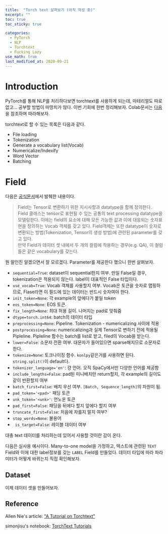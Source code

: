 ```yaml
---
title:  "Torch text 살펴보기 (아직 작성 중)"
excerpt: ""
toc: true
toc_sticky: true

categories:
  - PyTorch
  - NLP
  - Torchtext
  - Fucking Lazy
use_math: true
last_modified_at: 2020-09-21
---
```


# Introduction

PyTorch를 통해 NLP를 처리하다보면 torchtext를 사용하게 되는데, 마테리얼도 따로 없고... 공부할 방법이 마땅치가 않다.
이번 기회에 한번 정리해보자. Colab문서는 [다음](https://github.com/InhyeokYoo/NLP/blob/master/utils/1.%20torchtext/1_torchtext_tutorial.ipynb)을 참조하며 따라해보자.

torchtext로 할 수 있는 목록은 다음과 같다.
- File loading
- Tokenization
- Generate a vocabulary list(Vocab)
- Numericalize/Indexify
- Word Vector
- Batching
    
# Field

다음은 [공식문서](https://pytorch.org/text/data.html#torchtext.data.Field)에서 발췌한 내용이다.
> Field는 Tensor로 변환하기 위한 지시사항과 datatype을 함께 정의한다.  
Field 클래스는 tensor로 표현될 수 있는 공통의 text processing datatype을 모델링한다. 이에는 field의  요소에 대해 모든 가능한 값과 이에 대응되는 숫자표현을 정의하는 Vocab 객체를 갖고 있다. Field객체는 또한 datatype이 숫자로 변환되는 방법(Tokenization, Tensor의 생성 방법)에 관련된 parameter를 갖고 있다.  
만약 Field가 데이터 셋 내에서 두 개의 컬럼에 작용하는 경우(e.g. QA), 이 컬럼들은 같은 vocabulary를 갖는다.

뭔 말인진 알겠으면서 잘 모르겠다. Parameter를 제공한다 했으니 한번 살펴보자.
- `sequential=True`: dataset이 sequential한지 여부. 만일 False일 경우, tokenization은 적용되지 않는다. label이 대표적인 False 타입이다.
- `use_vocab=True`: Vocab 객체를 사용할지 여부. Vocab은 토큰을 숫자로 맵핑하므로, Flase라면 이 필드에 있는 데이터는 반드시 숫자여야 한다.
- `init_token=None`: 각 example의 앞에다가 붙일 token
- `eos_token=None`: EOS 토큰.
- `fix_length=None`: 최대 허용 길이. 나머지는 pad로 맞춰줌
- `dtype=torch.int64`: batch의 데이터 타입
- `preprocessing=None`: Pipeline. Tokenization - numericalizing 사이에 적용
- `postprocessing=None`: numericalizing과 실제 Tensor로 변하기 전에 적용될 Pipleline. Pipleline 함수는 batch를 list로 받고, filed의 Vocab을 받는다.
- `lower=False`: 소문자 전환 여부. 대문자가 들어있으면 sparse해지므로 소문자로 한다.
- `tokenize=None`: 토크나이징 함수. `konlpy`같은거를 사용하면 된다. `string.split()`이 default다.
- `tokenizer_language='en'`: 걍 언어. 오직 SpaCy에서만 다양한 언어를 제공함
- `include_lengths=False`: pad된 미니배치만 return할지, 각 example의 길이도 같이 반환할지 여부
- `batch_first=False`: 배치 우선 여부. `[Batch, Sequence_length]`의 차원이 됨.
- `pad_token='<pad>'` 패딩 토큰
- `unk_token='<unk>'`: 언노운 토큰
- `pad_first=False`: 패딩을 뒤에다 할지 앞에다 할지 여부
- `truncate_first=False`: 처음에 자를지 말지 여부?
- `stop_words=None`: 불용어
- ` is_target=False`: 레이블 데이터 여부

대충 text 데이터를 처리하는데 있어서 사용할 것이란 감이 온다.

다음은 실사용 예시이다. Many-to-one model을 가정하고, 텍스트에 관련된 `TEXT` Field와 이에 대한 label정보를 갖는 `LABEL` Field를 만들었다. 데이터 타입에 따라 파라미터가 어떻게 바뀌는지 직접 확인해보자.

<script src="https://gist.github.com/InhyeokYoo/48d680bb7f70cc773d4a702f428a4702.js"></script>

## Dataset

이제 데이터 셋을 만들어보자. 

## Reference

Allen Nie's article: ["A Tutorial on Torchtext"](http://anie.me/On-Torchtext/)

simonjisu's notebook: [TorchText Tutorials](https://github.com/simonjisu/pytorch_tutorials/blob/master/00_Basic_Utils/01_TorchText.ipynb)
